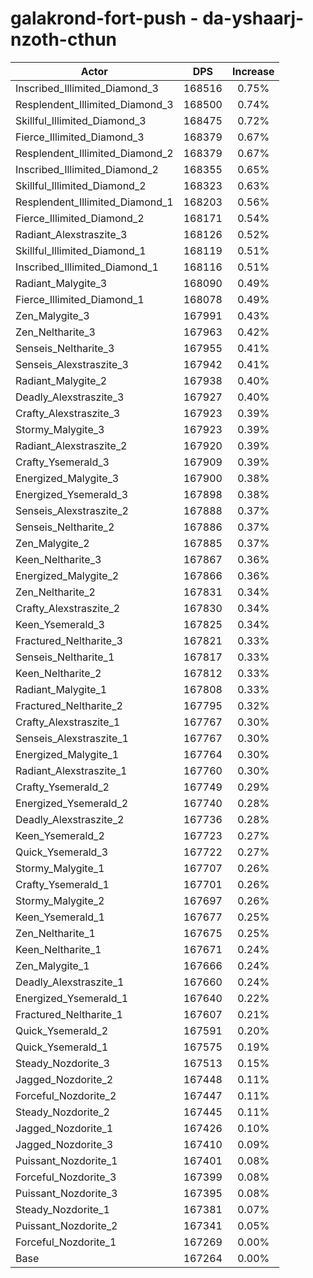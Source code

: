 # galakrond-fort-push - da-yshaarj-nzoth-cthun
| Actor | DPS | Increase |
|---|:---:|:---:|
|Inscribed_Illimited_Diamond_3|168516|0.75%|
|Resplendent_Illimited_Diamond_3|168500|0.74%|
|Skillful_Illimited_Diamond_3|168475|0.72%|
|Fierce_Illimited_Diamond_3|168379|0.67%|
|Resplendent_Illimited_Diamond_2|168379|0.67%|
|Inscribed_Illimited_Diamond_2|168355|0.65%|
|Skillful_Illimited_Diamond_2|168323|0.63%|
|Resplendent_Illimited_Diamond_1|168203|0.56%|
|Fierce_Illimited_Diamond_2|168171|0.54%|
|Radiant_Alexstraszite_3|168126|0.52%|
|Skillful_Illimited_Diamond_1|168119|0.51%|
|Inscribed_Illimited_Diamond_1|168116|0.51%|
|Radiant_Malygite_3|168090|0.49%|
|Fierce_Illimited_Diamond_1|168078|0.49%|
|Zen_Malygite_3|167991|0.43%|
|Zen_Neltharite_3|167963|0.42%|
|Senseis_Neltharite_3|167955|0.41%|
|Senseis_Alexstraszite_3|167942|0.41%|
|Radiant_Malygite_2|167938|0.40%|
|Deadly_Alexstraszite_3|167927|0.40%|
|Crafty_Alexstraszite_3|167923|0.39%|
|Stormy_Malygite_3|167923|0.39%|
|Radiant_Alexstraszite_2|167920|0.39%|
|Crafty_Ysemerald_3|167909|0.39%|
|Energized_Malygite_3|167900|0.38%|
|Energized_Ysemerald_3|167898|0.38%|
|Senseis_Alexstraszite_2|167888|0.37%|
|Senseis_Neltharite_2|167886|0.37%|
|Zen_Malygite_2|167885|0.37%|
|Keen_Neltharite_3|167867|0.36%|
|Energized_Malygite_2|167866|0.36%|
|Zen_Neltharite_2|167831|0.34%|
|Crafty_Alexstraszite_2|167830|0.34%|
|Keen_Ysemerald_3|167825|0.34%|
|Fractured_Neltharite_3|167821|0.33%|
|Senseis_Neltharite_1|167817|0.33%|
|Keen_Neltharite_2|167812|0.33%|
|Radiant_Malygite_1|167808|0.33%|
|Fractured_Neltharite_2|167795|0.32%|
|Crafty_Alexstraszite_1|167767|0.30%|
|Senseis_Alexstraszite_1|167767|0.30%|
|Energized_Malygite_1|167764|0.30%|
|Radiant_Alexstraszite_1|167760|0.30%|
|Crafty_Ysemerald_2|167749|0.29%|
|Energized_Ysemerald_2|167740|0.28%|
|Deadly_Alexstraszite_2|167736|0.28%|
|Keen_Ysemerald_2|167723|0.27%|
|Quick_Ysemerald_3|167722|0.27%|
|Stormy_Malygite_1|167707|0.26%|
|Crafty_Ysemerald_1|167701|0.26%|
|Stormy_Malygite_2|167697|0.26%|
|Keen_Ysemerald_1|167677|0.25%|
|Zen_Neltharite_1|167675|0.25%|
|Keen_Neltharite_1|167671|0.24%|
|Zen_Malygite_1|167666|0.24%|
|Deadly_Alexstraszite_1|167660|0.24%|
|Energized_Ysemerald_1|167640|0.22%|
|Fractured_Neltharite_1|167607|0.21%|
|Quick_Ysemerald_2|167591|0.20%|
|Quick_Ysemerald_1|167575|0.19%|
|Steady_Nozdorite_3|167513|0.15%|
|Jagged_Nozdorite_2|167448|0.11%|
|Forceful_Nozdorite_2|167447|0.11%|
|Steady_Nozdorite_2|167445|0.11%|
|Jagged_Nozdorite_1|167426|0.10%|
|Jagged_Nozdorite_3|167410|0.09%|
|Puissant_Nozdorite_1|167401|0.08%|
|Forceful_Nozdorite_3|167399|0.08%|
|Puissant_Nozdorite_3|167395|0.08%|
|Steady_Nozdorite_1|167381|0.07%|
|Puissant_Nozdorite_2|167341|0.05%|
|Forceful_Nozdorite_1|167269|0.00%|
|Base|167264|0.00%|
